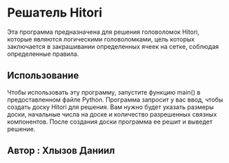 # Решатель Hitori

Эта программа предназначена для решения головоломок Hitori, которые являются логическими головоломками, цель которых заключается в закрашивании определенных ячеек на сетке, соблюдая определенные правила.

## Использование

Чтобы использовать эту программу, запустите функцию main() в предоставленном файле Python. Программа запросит у вас ввод, чтобы создать доску Hitori для решения. Вам нужно будет указать размеры доски, начальные числа на доске и количество разрешенных связных компонентов. После создания доски программа ее решит и выведет решение.

## Автор : Хлызов Даниил
